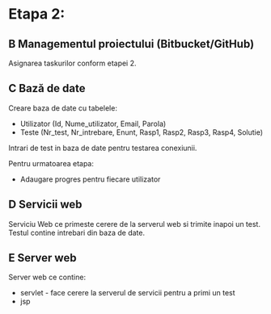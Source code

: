 
# Etapa 2:

## B Managementul proiectului (Bitbucket/GitHub)
Asignarea taskurilor conform etapei 2.

## C Bază de date
Creare baza de date cu tabelele:
* Utilizator (Id, Nume_utilizator, Email, Parola)
* Teste (Nr_test, Nr_intrebare, Enunt, Rasp1, Rasp2, Rasp3, Rasp4, Solutie)

Intrari de test in baza de date pentru testarea conexiunii.

Pentru urmatoarea etapa: 
* Adaugare progres pentru fiecare utilizator

## D Servicii web
Serviciu Web ce primeste cerere de la serverul web si trimite inapoi un test.
Testul contine intrebari din baza de date.

## E Server web
Server web ce contine:
* servlet - face cerere la serverul de servicii pentru a primi un test
* jsp

